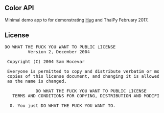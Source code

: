 Color API
---

Minimal demo app to for demonstrating [Hug](http://hug.rest) and ThaiPy February 2017.

License
---

<pre>
DO WHAT THE FUCK YOU WANT TO PUBLIC LICENSE
         Version 2, December 2004

 Copyright (C) 2004 Sam Hocevar <sam@hocevar.net>

 Everyone is permitted to copy and distribute verbatim or modified
 copies of this license document, and changing it is allowed as long
 as the name is changed.

            DO WHAT THE FUCK YOU WANT TO PUBLIC LICENSE
   TERMS AND CONDITIONS FOR COPYING, DISTRIBUTION AND MODIFICATION

  0. You just DO WHAT THE FUCK YOU WANT TO.
</pre>